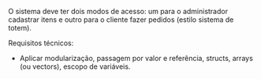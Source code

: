 O sistema deve ter dois modos de acesso: um para o administrador cadastrar itens e outro para o cliente fazer pedidos (estilo sistema de totem).

Requisitos técnicos:
- Aplicar modularização, passagem por valor e referência, structs, arrays (ou vectors), escopo de variáveis.
